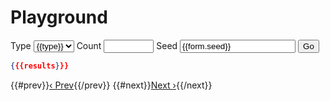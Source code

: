 # Playground

<form action="" method="get">
	<label>
		Type
		<select name="type">
			{{#types}}
				<option {{#selected}}selected{{/selected}}>{{type}}</option>
			{{/types}}
		</select>
	</label>
	<label>
		Count
		<input type="number" min="0" max="10000" step="1" name="count" value="{{form.count}}">
	</label>
	<label>
		Seed
		<input name="seed" value="{{form.seed}}">
	</label>
	<button type="submit">Go</button>
</form>

```json
{{{results}}}
```

{{#prev}}<a href="{{prev}}">‹ Prev</a>{{/prev}}
{{#next}}<a href="{{next}}">Next ›</a>{{/next}}

